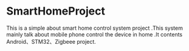 # SmartHomeProject
This is a simple about smart home control system project  .This system mainly talk about mobile phone control the device in home  .It contents Android、STM32、Zigbeee project.  

